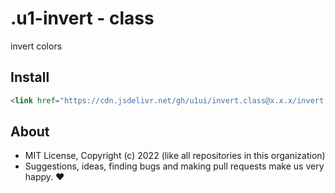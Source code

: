 # .u1-invert - class
invert colors

## Install

```html
<link href="https://cdn.jsdelivr.net/gh/u1ui/invert.class@x.x.x/invert.min.css" rel=stylesheet>
```

## About

- MIT License, Copyright (c) 2022 <u1> (like all repositories in this organization) <br>
- Suggestions, ideas, finding bugs and making pull requests make us very happy. ♥

